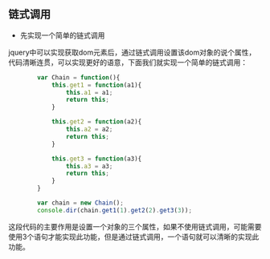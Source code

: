 ## 链式调用

- 先实现一个简单的链式调用

jquery中可以实现获取dom元素后，通过链式调用设置该dom对象的说个属性，代码清晰连贯，可以实现更好的语意，下面我们就实现一个简单的链式调用：

````javascript
        var Chain = function(){
            this.get1 = function(a1){
                this.a1 = a1;
                return this;
            }

            this.get2 = function(a2){
                this.a2 = a2;
                return this;
            }

            this.get3 = function(a3){
                this.a3 = a3;
                return this;
            }
        }

        var chain = new Chain();
        console.dir(chain.get1(1).get2(2).get3(3));
````

这段代码的主要作用是设置一个对象的三个属性，如果不使用链式调用，可能需要使用3个语句才能实现此功能，但是通过链式调用，一个语句就可以清晰的实现此功能。

